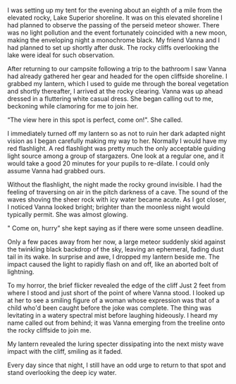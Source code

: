 

I was setting up my tent for the evening about an eighth of a mile from the elevated rocky, Lake Superior shoreline.  It was on this elevated shoreline I had planned to observe the passing of the perseid meteor shower.  There was no light pollution and the event fortunately coincided with a new moon, making the  enveloping night a monochrome black.  My friend Vanna  and I had planned to set up shortly after dusk.  The rocky cliffs overlooking the lake were ideal for such observation.  

After returning to our campsite following a trip to the bathroom I saw Vanna had already gathered her gear and headed for the open cliffside shoreline.  I grabbed my lantern, which I used to  guide me through the boreal vegetation and shortly thereafter, I arrived at the rocky clearing.  Vanna was up ahead dressed in a fluttering white casual dress.  She began calling out to me, beckoning while clamoring for me to join her. 

 “The view here in this spot is perfect, come on!". 
She called.  

I immediately turned off my lantern so as not to ruin her dark adapted night vision as I began carefully making my way to her.  Normally I would have my red flashlight.  A red flashlight was pretty much the only acceptable guiding  light source  among a group of stargazers.  One look at a regular one, and it would take a good 20 minutes for your pupils to re-dilate.  I could only assume Vanna had grabbed ours. 

Without the flashlight, the night made the rocky ground invisible.  I had the feeling of traversing on air in the pitch darkness of a cave.  The sound of the  waves shoving the sheer rock with icy water became acute.   As I got closer, I noticed Vanna looked bright; brighter than the moonless night would typically permit.  She was almost glowing.

  " Come on, hurry” she kept saying as if there were some unseen deadline. 

Only a few paces away from her now, a large meteor suddenly skid against the twinkling black backdrop of the sky, leaving an ephemeral, fading dust tail in its wake.  In surprise and awe, I dropped my lantern beside me.  The impact caused the light to rapidly flash on and off, like an aborted bolt of lightning.

  To my horror, the brief flicker revealed the edge of the cliff Just 2 feet from where I stood and just short of the point of where Vanna stood.   I looked up at her to see a smiling figure of a woman whose expression was that of a child who'd been caught before the joke was complete.  The thing was levitating in a watery spectral mist before laughing hideously.  I heard my name called out from behind; it was Vanna emerging from the treeline onto the rocky cliffside to join me. 

 My lantern revealed the luring specter  dissipating into the next misty wave impact with the cliff, smiling as it faded.  

Every day since that night, I still have an odd urge to return to that spot and stand overlooking the deep icy water. 
